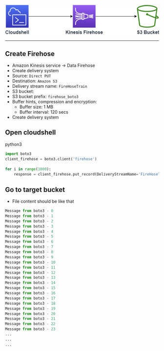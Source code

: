 
![](images/01_cloudshell_firehose_s3_demo_architecture.png)

---

## Create Firehose 
- Amazon Kinesis service -> Data Firehose
- Create delivery system
- Source: `Direct PUT`
- Destination: `Amazon S3`
- Delivery stream name: `FireHoseTrain`
- S3 bucket: <your destination bucket>
- S3 bucket prefix: `firehose_boto3`
- Buffer hints, compression and encryption:
  - Buffer size: 1 MB
  - Buffer interval: 120 secs
- Create delivery system

## Open cloudshell
python3
```python
import boto3
client_firehose = boto3.client('firehose')

for i in range(1000):
	response = client_firehose.put_record(DeliveryStreamName='FireHoseTrain',Record={'Data': f'Message from boto3 - {i} \n'.encode('utf8')})

```


## Go to target bucket 
- File content should be like that
```python
Message from boto3 - 0 
Message from boto3 - 1 
Message from boto3 - 2 
Message from boto3 - 3 
Message from boto3 - 4 
Message from boto3 - 5 
Message from boto3 - 6 
Message from boto3 - 7 
Message from boto3 - 8 
Message from boto3 - 9 
Message from boto3 - 10 
Message from boto3 - 11 
Message from boto3 - 12 
Message from boto3 - 13 
Message from boto3 - 14 
Message from boto3 - 15 
Message from boto3 - 16 
Message from boto3 - 17 
Message from boto3 - 18 
Message from boto3 - 19 
Message from boto3 - 20 
Message from boto3 - 21 
Message from boto3 - 22 
Message from boto3 - 23 
...
...
...
```